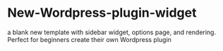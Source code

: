 # New-Wordpress-plugin-widget
a blank new template with sidebar widget, options page, and rendering. Perfect for beginners create their own Wordpress plugin
